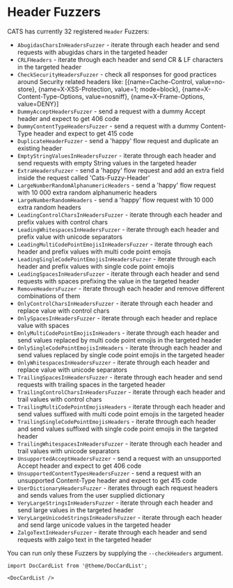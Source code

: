 # Header Fuzzers
CATS has currently 32 registered `Header`  Fuzzers:
- `AbugidasCharsInHeadersFuzzer` -  iterate through each header and send requests with abugidas chars in the targeted header
- `CRLFHeaders` - iterate through each header and send CR & LF characters in the targeted header
- `CheckSecurityHeadersFuzzer` - check all responses for good practices around Security related headers like: [{name=Cache-Control, value=no-store}, {name=X-XSS-Protection, value=1; mode=block}, {name=X-Content-Type-Options, value=nosniff}, {name=X-Frame-Options, value=DENY}]
- `DummyAcceptHeadersFuzzer` - send a request with a dummy Accept header and expect to get 406 code
- `DummyContentTypeHeadersFuzzer` - send a request with a dummy Content-Type header and expect to get 415 code
- `DuplicateHeaderFuzzer` - send a 'happy' flow request and duplicate an existing header
- `EmptyStringValuesInHeadersFuzzer` - iterate through each header and send requests with empty String values in the targeted header
- `ExtraHeadersFuzzer` - send a 'happy' flow request and add an extra field inside the request called 'Cats-Fuzzy-Header'
- `LargeNumberRandomAlphanumericHeaders` - send a 'happy' flow request with 10 000 extra random alphanumeric headers
- `LargeNumberRandomHeaders` - send a 'happy' flow request with 10 000 extra random headers
- `LeadingControlCharsInHeadersFuzzer` - iterate through each header and prefix values with control chars
- `LeadingWhitespacesInHeadersFuzzer` - iterate through each header and prefix value with unicode separators
- `LeadingMultiCodePointEmojisInHeadersFuzzer` - iterate through each header and prefix values with multi code point emojis
- `LeadingSingleCodePointEmojisInHeadersFuzzer` - iterate through each header and prefix values with single code point emojis
- `LeadingSpacesInHeadersFuzzer` - iterate through each header and send requests with spaces prefixing the value in the targeted header
- `RemoveHeadersFuzzer` - iterate through each header and remove different combinations of them
- `OnlyControlCharsInHeadersFuzzer` - iterate through each header and replace value with control chars
- `OnlySpacesInHeadersFuzzer` - iterate through each header and replace value with spaces
- `OnlyMultiCodePointEmojisInHeaders` - iterate through each header and send values replaced by multi code point emojis in the targeted header
- `OnlySingleCodePointEmojisInHeaders` - iterate through each header and send values replaced by single code point emojis in the targeted header
- `OnlyWhitespacesInHeadersFuzzer` - iterate through each header and replace value with unicode separators
- `TrailingSpacesInHeadersFuzzer` - iterate through each header and send requests with trailing spaces in the targeted header
- `TrailingControlCharsInHeadersFuzzer` - iterate through each header and trail values with control chars
- `TrailingMultiCodePointEmojisHeaders` - iterate through each header and send values suffixed with multi code point emojis in the targeted header
- `TrailingSingleCodePointEmojisHeaders` - iterate through each header and send values suffixed with single code point emojis in the targeted header
- `TrailingWhitespacesInHeadersFuzzer` - iterate through each header and trail values with unicode separators
- `UnsupportedAcceptHeadersFuzzer` - send a request with an unsupported Accept header and expect to get 406 code
- `UnsupportedContentTypesHeadersFuzzer` - send a request with an unsupported Content-Type header and expect to get 415 code
- `UserDictionaryHeadersFuzzer` - iterates through each request headers and sends values from the user supplied dictionary
- `VeryLargeStringsInHeadersFuzzer` - iterate through each header and send large values in the targeted header
- `VeryLargeUnicodeStringsInHeadersFuzzer` - iterate through each header and send large unicode values in the targeted header
- `ZalgoTextInHeadersFuzzer` - iterate through each header and send requests with zalgo text in the targeted header

You can run only these Fuzzers by supplying the `--checkHeaders` argument.

```mdx-code-block
import DocCardList from '@theme/DocCardList';

<DocCardList />
```